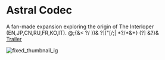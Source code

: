 # Astral Codec

A fan-made expansion exploring the origin of The Interloper (EN,JP,CN,RU,FR,KO,IT). @;{&< ?/ })& ?]["[/;| \*?/\*&+} (?] &?}&  
[Trailer](https://www.youtube.com/watch?v=4C9uYPns-0w)

![fixed_thumbnail_ig](https://github.com/2walker2/Astral-Codex/assets/48959058/b0c9fb28-b1ed-4565-9672-99b7db32e00c)

